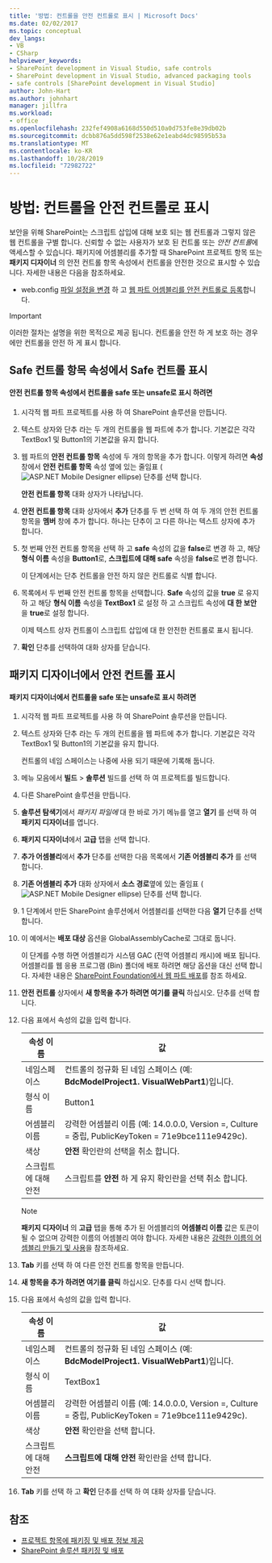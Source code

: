 ```yaml
---
title: '방법: 컨트롤을 안전 컨트롤로 표시 | Microsoft Docs'
ms.date: 02/02/2017
ms.topic: conceptual
dev_langs:
- VB
- CSharp
helpviewer_keywords:
- SharePoint development in Visual Studio, safe controls
- SharePoint development in Visual Studio, advanced packaging tools
- safe controls [SharePoint development in Visual Studio]
author: John-Hart
ms.author: johnhart
manager: jillfra
ms.workload:
- office
ms.openlocfilehash: 232fef4908a6168d550d510a0d753fe8e39db02b
ms.sourcegitcommit: dcbb876a5dd598f2538e62e1eabd4dc98595b53a
ms.translationtype: MT
ms.contentlocale: ko-KR
ms.lasthandoff: 10/28/2019
ms.locfileid: "72982722"
---
```

# <a name="how-to-mark-controls-as-safe-controls"></a>방법: 컨트롤을 안전 컨트롤로 표시
  보안을 위해 SharePoint는 스크립트 삽입에 대해 보호 되는 웹 컨트롤과 그렇지 않은 웹 컨트롤을 구별 합니다. 신뢰할 수 없는 사용자가 보호 된 컨트롤 또는 *안전 컨트롤*에 액세스할 수 있습니다. 패키지에 어셈블리를 추가할 때 SharePoint 프로젝트 항목 또는 **패키지 디자이너** 의 안전 컨트롤 항목 속성에서 컨트롤을 안전한 것으로 표시할 수 있습니다. 자세한 내용은 다음을 참조하세요.

- web.config [파일 설정을 변경](/previous-versions/office/developer/sharepoint-2007/bb802890(v=office.12)) 하 고 [웹 파트 어셈블리를 안전 컨트롤로 등록](/previous-versions/office/developer/sharepoint2003/dd587360(v=office.11))합니다.

> [!IMPORTANT]
> 이러한 절차는 설명을 위한 목적으로 제공 됩니다. 컨트롤을 안전 하 게 보호 하는 경우에만 컨트롤을 안전 하 게 표시 합니다.

## <a name="marking-safe-controls-in-the-safe-control-entries-property"></a>Safe 컨트롤 항목 속성에서 Safe 컨트롤 표시

#### <a name="to-mark-controls-as-safe-or-unsafe-in-the-safe-control-entries-property"></a>안전 컨트롤 항목 속성에서 컨트롤을 safe 또는 unsafe로 표시 하려면

1. 시각적 웹 파트 프로젝트를 사용 하 여 SharePoint 솔루션을 만듭니다.

2. 텍스트 상자와 단추 라는 두 개의 컨트롤을 웹 파트에 추가 합니다. 기본값은 각각 TextBox1 및 Button1의 기본값을 유지 합니다.

3. 웹 파트의 **안전 컨트롤 항목** 속성에 두 개의 항목을 추가 합니다. 이렇게 하려면 **속성** 창에서 **안전 컨트롤 항목** 속성 옆에 있는 줄임표 (![ASP.NET Mobile Designer ellipse](../sharepoint/media/mwellipsis.gif "ASP.NET 모바일 디자이너 줄임표")) 단추를 선택 합니다.

     **안전 컨트롤 항목** 대화 상자가 나타납니다.

4. **안전 컨트롤 항목** 대화 상자에서 **추가** 단추를 두 번 선택 하 여 두 개의 안전 컨트롤 항목을 **멤버** 창에 추가 합니다. 하나는 단추이 고 다른 하나는 텍스트 상자에 추가 합니다.

5. 첫 번째 안전 컨트롤 항목을 선택 하 고 **safe** 속성의 값을 **false**로 변경 하 고, 해당 **형식 이름** 속성을 **Button1**로, **스크립트에 대해 safe** 속성을 **false**로 변경 합니다.

     이 단계에서는 단추 컨트롤을 안전 하지 않은 컨트롤로 식별 합니다.

6. 목록에서 두 번째 안전 컨트롤 항목을 선택합니다. **Safe** 속성의 값을 **true** 로 유지 하 고 해당 **형식 이름** 속성을 **TextBox1** 로 설정 하 고 스크립트 속성에 **대 한 보안** 을 **true**로 설정 합니다.

     이제 텍스트 상자 컨트롤이 스크립트 삽입에 대 한 안전한 컨트롤로 표시 됩니다.

7. **확인** 단추를 선택하여 대화 상자를 닫습니다.

## <a name="marking-safe-controls-in-the-package-designer"></a>패키지 디자이너에서 안전 컨트롤 표시

#### <a name="to-mark-controls-as-safe-or-unsafe-in-the-package-designer"></a>패키지 디자이너에서 컨트롤을 safe 또는 unsafe로 표시 하려면

1. 시각적 웹 파트 프로젝트를 사용 하 여 SharePoint 솔루션을 만듭니다.

2. 텍스트 상자와 단추 라는 두 개의 컨트롤을 웹 파트에 추가 합니다. 기본값은 각각 TextBox1 및 Button1의 기본값을 유지 합니다.

     컨트롤의 네임 스페이스는 나중에 사용 되기 때문에 기록해 둡니다.

3. 메뉴 모음에서 **빌드** > **솔루션** 빌드를 선택 하 여 프로젝트를 빌드합니다.

4. 다른 SharePoint 솔루션을 만듭니다.

5. **솔루션 탐색기**에서 *패키지 파일에* 대 한 바로 가기 메뉴를 열고 **열기** 를 선택 하 여 **패키지 디자이너**를 엽니다.

6. **패키지 디자이너**에서 **고급** 탭을 선택 합니다.

7. **추가 어셈블리**에서 **추가** 단추를 선택한 다음 목록에서 **기존 어셈블리 추가** 를 선택 합니다.

8. **기존 어셈블리 추가** 대화 상자에서 **소스 경로**옆에 있는 줄임표 (![ASP.NET Mobile Designer ellipse](../sharepoint/media/mwellipsis.gif "ASP.NET 모바일 디자이너 줄임표")) 단추를 선택 합니다.

9. 1 단계에서 만든 SharePoint 솔루션에서 어셈블리를 선택한 다음 **열기** 단추를 선택 합니다.

10. 이 예에서는 **배포 대상** 옵션을 GlobalAssemblyCache로 그대로 둡니다.

     이 단계를 수행 하면 어셈블리가 시스템 GAC (전역 어셈블리 캐시)에 배포 됩니다. 어셈블리를 웹 응용 프로그램 (Bin) 폴더에 배포 하려면 해당 옵션을 대신 선택 합니다. 자세한 내용은 [SharePoint Foundation에서 웹 파트 배포](/previous-versions/office/developer/sharepoint-2010/cc768621(v=office.14))를 참조 하세요.

11. **안전 컨트롤** 상자에서 **새 항목을 추가 하려면 여기를 클릭** 하십시오. 단추를 선택 합니다.

12. 다음 표에서 속성의 값을 입력 합니다.

    |속성 이름|값|
    |-------------------|-----------|
    |네임스페이스|컨트롤의 정규화 된 네임 스페이스 (예: **BdcModelProject1. VisualWebPart1**)입니다.|
    |형식 이름|Button1|
    |어셈블리 이름|강력한 어셈블리 이름 (예: 14.0.0.0, Version =, Culture = 중립, PublicKeyToken = 71e9bce111e9429c).|
    |색상|**안전** 확인란의 선택을 취소 합니다.|
    |스크립트에 대해 안전|스크립트를 **안전** 하 게 유지 확인란을 선택 취소 합니다.|

    > [!NOTE]
    > **패키지 디자이너** 의 **고급** 탭을 통해 추가 된 어셈블리의 **어셈블리 이름** 값은 토큰이 될 수 없으며 강력한 이름의 어셈블리 여야 합니다. 자세한 내용은 [강력한 이름의 어셈블리 만들기 및 사용](/previous-versions/dotnet/netframework-4.0/xwb8f617(v=vs.100))을 참조하세요.

13. **Tab** 키를 선택 하 여 다른 안전 컨트롤 항목을 만듭니다.

14. **새 항목을 추가 하려면 여기를 클릭** 하십시오. 단추를 다시 선택 합니다.

15. 다음 표에서 속성의 값을 입력 합니다.

    |속성 이름|값|
    |-------------------|-----------|
    |네임스페이스|컨트롤의 정규화 된 네임 스페이스 (예: **BdcModelProject1. VisualWebPart1**)입니다.|
    |형식 이름|TextBox1|
    |어셈블리 이름|강력한 어셈블리 이름 (예: 14.0.0.0, Version =, Culture = 중립, PublicKeyToken = 71e9bce111e9429c).|
    |색상|**안전** 확인란을 선택 합니다.|
    |스크립트에 대해 안전|**스크립트에 대해 안전** 확인란을 선택 합니다.|

16. **Tab** 키를 선택 하 고 **확인** 단추를 선택 하 여 대화 상자를 닫습니다.

## <a name="see-also"></a>참조
- [프로젝트 항목에 패키징 및 배포 정보 제공](../sharepoint/providing-packaging-and-deployment-information-in-project-items.md)
- [SharePoint 솔루션 패키징 및 배포](../sharepoint/packaging-and-deploying-sharepoint-solutions.md)
